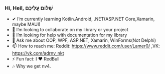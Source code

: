 ### Hi, Heil, שָׁלוֹם עֲלֵיכֶם


- ✔ I’m currently learning Kotlin.Android, .NET(ASP.NET Core,Xamarin, maybe MAUI)
- 👯 I’m looking to collaborate on my library or your project
- 👀 I’m looking for help with documentation for my library 
- 💬 Ask me about OOP, WPF, ASP.NET, Xamarin, WinForms(Not Delphi)
- 📫 How to reach me: Reddit: https://www.reddit.com/user/Lamer0/ ,VK: https://vk.com/adrnv_nkt
- ⚡ Fun fact: I ❤ RedBull 
- 🎶 Why we get nv4.
